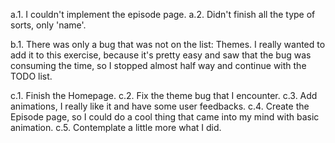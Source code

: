 a.1. I couldn't implement the episode page.
a.2. Didn't finish all the type of sorts, only 'name'.

b.1. There was only a bug that was not on the list: Themes. 
I really wanted to add it to this exercise, because it's pretty
easy and saw that the bug was consuming the time, so I stopped
almost half way and continue with the TODO list.

c.1. Finish the Homepage.
c.2. Fix the theme bug that I encounter.
c.3. Add animations, I really like it and have some user feedbacks.
c.4. Create the Episode page, so I could do a cool thing that came into my mind with basic animation.
c.5. Contemplate a little more what I did.